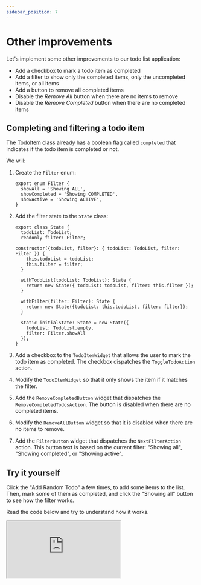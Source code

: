 ```yaml
---
sidebar_position: 7
---
```


# Other improvements

Let's implement some other improvements to our todo list application:

* Add a checkbox to mark a todo item as completed
* Add a filter to show only the completed items, only the uncompleted items, or all items
* Add a button to remove all completed items
* Disable the _Remove All_ button when there are no items to remove
* Disable the _Remove Completed_ button when there are no completed items

## Completing and filtering a todo item

The [TodoItem](creating-the-state#todoitem) class already has a boolean flag called `completed`
that indicates if the todo item is completed or not.

We will:

1. Create the `Filter` enum:

    ```tsx
    export enum Filter {
      showAll = 'Showing ALL',
      showCompleted = 'Showing COMPLETED',
      showActive = 'Showing ACTIVE',
    }
    ```

2. Add the filter state to the `State` class:

   ```tsx
   export class State {
     todoList: TodoList;
     readonly filter: Filter;
   
   constructor({todoList, filter}: { todoList: TodoList, filter: Filter }) {
       this.todoList = todoList;
       this.filter = filter;
     }  
   
     withTodoList(todoList: TodoList): State {
       return new State({ todoList: todoList, filter: this.filter });
     }
     
     withFilter(filter: Filter): State {    
       return new State({todoList: this.todoList, filter: filter});
     }
   
     static initialState: State = new State({ 
       todoList: TodoList.empty, 
       filter: Filter.showAll 
     });
   }
   ```

3. Add a checkbox to the `TodoItemWidget` that allows the user to mark the todo item as
   completed. The checkbox dispatches the `ToggleTodoAction` action.

4. Modify the `TodoItemWidget` so that it only shows the item if it matches the filter.

5. Add the `RemoveCompletedButton` widget that dispatches the `RemoveCompletedTodosAction`. The
   button is disabled when there are no completed items.

6. Modify the `RemoveAllButton` widget so that it is disabled when there are no items to remove.

7. Add the `FilterButton` widget that dispatches the `NextFilterAction` action. This button text is
   based on the current filter: "Showing all", "Showing completed", or "Showing active".

## Try it yourself

Click the "Add Random Todo" a few times, to add some items to the list. Then, mark some of
them as completed, and click the "Showing all" button to see how the filter works.

Read the code below and try to understand how it works.

<iframe
src="https://codesandbox.io/embed/qs35kc?view=split&module=%2Fsrc%2FApp.dart&hidenavigation=1&fontsize=12.5&editorsize=50&previewwindow=browser&hidedevtools=1&hidenavigation=1"
style={{ width:'100%', height: '650px', borderRight:'1px solid black' }}
title="counter-async-redux-example"
sandbox="allow-forms allow-modals allow-popups allow-presentation allow-same-origin allow-scripts"
/>

